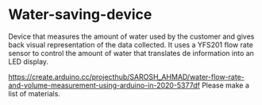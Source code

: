 # Water-saving-device
Device that measures the amount of water used by the customer and gives back visual representation of the data collected. It uses a YFS201 flow rate sensor to control the amount of water that translates de information into an LED display.

https://create.arduino.cc/projecthub/SAROSH_AHMAD/water-flow-rate-and-volume-measurement-using-arduino-in-2020-5377df
Please make a list of materials.
